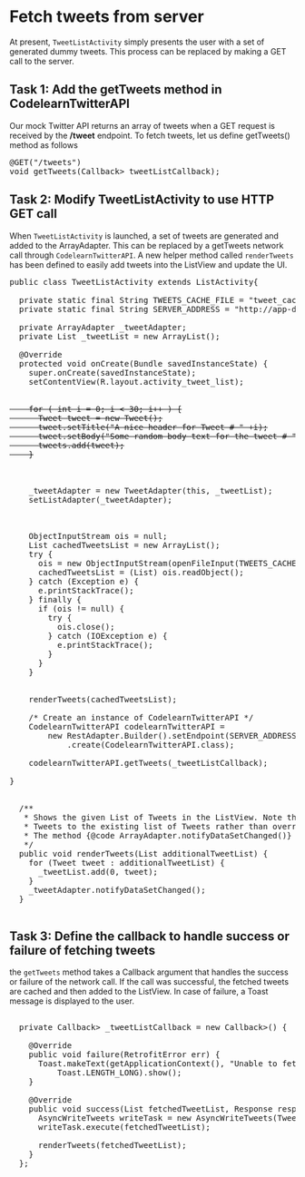 # Fetch tweets from server

At present, `TweetListActivity` simply presents the user with a set of generated dummy tweets. This process can be replaced by making a GET call to the server.

## Task 1: Add the getTweets method in CodelearnTwitterAPI

Our mock Twitter API returns an array of tweets when a GET request is received by the **/tweet** endpoint. To fetch tweets, let us define getTweets() method as follows

<pre>
@GET("/tweets")
void getTweets(Callback<List<Tweet>> tweetListCallback);
</pre>

## Task 2: Modify TweetListActivity to use HTTP GET call

When `TweetListActivity` is launched, a set of tweets are generated and added to the ArrayAdapter. This can be replaced by a getTweets network call through `CodelearnTwitterAPI`. A new helper method called `renderTweets` has been defined to easily add tweets into the ListView and update the UI.

<pre>
public class TweetListActivity extends ListActivity{

  private static final String TWEETS_CACHE_FILE = "tweet_cache.ser";
  <span class="highlight">private static final String SERVER_ADDRESS = "http://app-dev-challenge-endpoint.herokuapp.com";
  
  private ArrayAdapter<Tweet> _tweetAdapter;
  private List<Tweet> _tweetList = new ArrayList<Tweet>();</span>

  @Override
  protected void onCreate(Bundle savedInstanceState) {
    super.onCreate(savedInstanceState);
    setContentView(R.layout.activity_tweet_list);
    
<strike>
	for ( int i = 0; i < 30; i++ ) {
	  Tweet tweet = new Tweet();
	  tweet.setTitle("A nice header for Tweet # " +i);
  	  tweet.setBody("Some random body text for the tweet # " +i);
      tweets.add(tweet);
    }
</strike>

<span class="highlight">
    _tweetAdapter = new TweetAdapter(this, _tweetList);
    setListAdapter(_tweetAdapter);
</span>


    ObjectInputStream ois = null;
    List<Tweet> cachedTweetsList = new ArrayList<Tweet>();
    try {
      ois = new ObjectInputStream(openFileInput(TWEETS_CACHE_FILE));
      cachedTweetsList = (List<Tweet>) ois.readObject();
    } catch (Exception e) {
      e.printStackTrace();
    } finally {
      if (ois != null) {
        try {
          ois.close();
        } catch (IOException e) {
          e.printStackTrace();
        }
      }
    }
    
<span class="highlight">
    renderTweets(cachedTweetsList);
    
    /* Create an instance of CodelearnTwitterAPI */
    CodelearnTwitterAPI codelearnTwitterAPI =
        new RestAdapter.Builder().setEndpoint(SERVER_ADDRESS).build()
            .create(CodelearnTwitterAPI.class);

    codelearnTwitterAPI.getTweets(_tweetListCallback);
</span>
}

<span class="highlight">
  /**
   * Shows the given List of Tweets in the ListView. Note that this method appends the given list of
   * Tweets to the existing list of Tweets rather than overriding it.
   * The method {@code ArrayAdapter.notifyDataSetChanged()} is used to update the UI
   */ 
  public void renderTweets(List<Tweet> additionalTweetList) {
    for (Tweet tweet : additionalTweetList) {
      _tweetList.add(0, tweet);
    }
    _tweetAdapter.notifyDataSetChanged();
  }
</span>
</pre>

## Task 3: Define the callback to handle success or failure of fetching tweets

the `getTweets` method takes a Callback argument that handles the success or failure of the network call. If the call was successful, the fetched tweets are cached and then added to the ListView. In case of failure, a Toast message is displayed to the user.

<pre>
<span class="highlight">
  private Callback<List<Tweet>> _tweetListCallback = new Callback<List<Tweet>>() {

    @Override
    public void failure(RetrofitError err) {
      Toast.makeText(getApplicationContext(), "Unable to fetch tweets at this time",
          Toast.LENGTH_LONG).show();
    }

    @Override
    public void success(List<Tweet> fetchedTweetList, Response response) {
      AsyncWriteTweets writeTask = new AsyncWriteTweets(TweetListActivity.this);
      writeTask.execute(fetchedTweetList);

      renderTweets(fetchedTweetList);
    }
  };
</span>
</pre>